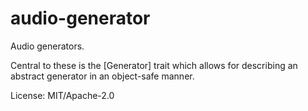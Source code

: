 # audio-generator

Audio generators.

Central to these is the [Generator] trait which allows for describing an
abstract generator in an object-safe manner.

License: MIT/Apache-2.0
